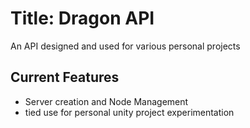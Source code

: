 # Title: Dragon API

An API designed and used for various personal projects

## Current Features
- Server creation and Node Management
- tied use for personal unity project experimentation
